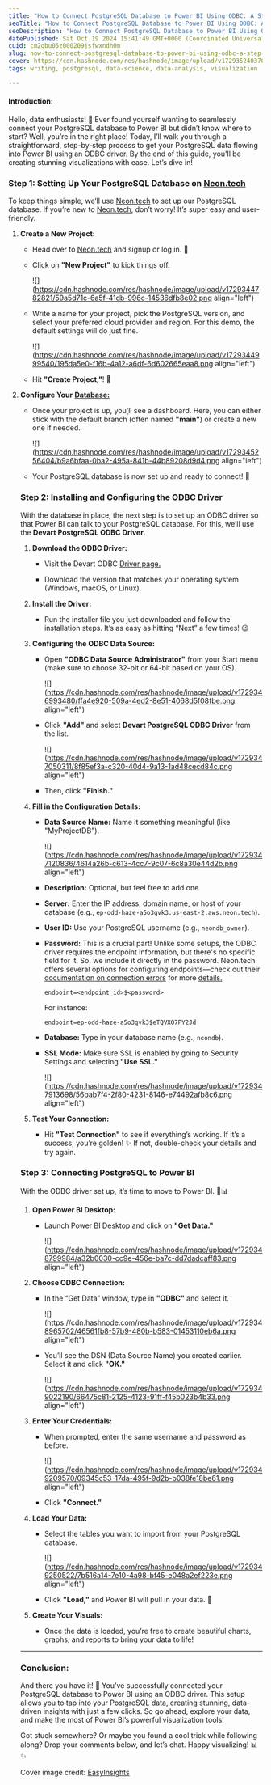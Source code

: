 ```yaml
---
title: "How to Connect PostgreSQL Database to Power BI Using ODBC: A Step-by-Step Guide"
seoTitle: "How to Connect PostgreSQL Database to Power BI Using ODBC: A Step-by-S"
seoDescription: "How to Connect PostgreSQL Database to Power BI Using ODBC: A Step-by-Step Guide"
datePublished: Sat Oct 19 2024 15:41:49 GMT+0000 (Coordinated Universal Time)
cuid: cm2gbu05z000209jsfwxndh0m
slug: how-to-connect-postgresql-database-to-power-bi-using-odbc-a-step-by-step-guide
cover: https://cdn.hashnode.com/res/hashnode/image/upload/v1729352403707/212caba5-f64f-499c-bfe1-8ba5f64d5432.png
tags: writing, postgresql, data-science, data-analysis, visualization

---
```


#### Introduction:

Hello, data enthusiasts! 🎉 Ever found yourself wanting to seamlessly connect your PostgreSQL database to Power BI but didn’t know where to start? Well, you’re in the right place! Today, I’ll walk you through a straightforward, step-by-step process to get your PostgreSQL data flowing into Power BI using an ODBC driver. By the end of this guide, you'll be creating stunning visualizations with ease. Let’s dive in!

### Step 1: Setting Up Your PostgreSQL Database on [Neon.tech](http://Neon.tech)

To keep things simple, we’ll use [Neon.tech](http://Neon.tech) to set up our PostgreSQL database. If you’re new to [Neon.tech](http://Neon.tech), don’t worry! It’s super easy and user-friendly.

1. **Create a New Project:**
    
    * Head over to [Neon.tech](http://Neon.tech) and signup or log in. 🚀
        
    * Click on **"New Project"** to kick things off.
        
        ![](https://cdn.hashnode.com/res/hashnode/image/upload/v1729344782821/59a5d71c-6a5f-41db-996c-14536dfb8e02.png align="left")
        
    * Write a name for your project, pick the PostgreSQL version, and select your preferred cloud provider and region. For this demo, the default settings will do just fine.
        
        ![](https://cdn.hashnode.com/res/hashnode/image/upload/v1729344999540/195da5e0-f16b-4a12-a6df-6d602665eaa8.png align="left")
        
    * Hit **"Create Project,"**! 🎉
        
2. **Configure Your** [**Database:**](https://neon.tech/)
    
    * Once your project is up, you[’](https://neon.tech/)ll see a dashboard. Here, you can either stick with the default branch (often named **"main"**) or create a new one if needed.
        
        ![](https://cdn.hashnode.com/res/hashnode/image/upload/v1729345256404/b9a6bfaa-0ba2-495a-841b-44b89208d9d4.png align="left")
        
    * Your PostgreSQL database is now set up and ready to connect! 🙌
        
    
    ### Step 2: Installing and Configuring the ODBC Driver
    
    With the database in place, the next step is to set up an ODBC driver so that Power BI can talk to your PostgreSQL database. For this, we’ll use the **Devart PostgreSQL ODBC Driver**.
    
    1. **Download the ODBC Driver:**
        
        * Visit the Devart ODBC [Driver page.](https://www.devart.com/odbc/postgresql)
            
        * Download the version that matches your operating system (Windows, macOS, or Linux).
            
    2. **Install the Driver:**
        
        * Run the installer file you just downloaded and follow the installation steps. It’s as easy as hitting “Next” a few times! 😉
            
    3. **Configuring the ODBC Data Source:**
        
        * Open **"ODBC Data Source Administrator"** from your Start menu (make sure to choose 32-bit or 64-bit based on your OS).
            
            ![](https://cdn.hashnode.com/res/hashnode/image/upload/v1729346993480/ffa4e920-509a-4ed2-8e51-4068d5f08fbe.png align="left")
            
        * Click **"Add"** and select **Devart PostgreSQL ODBC Driver** from the list.
            
            ![](https://cdn.hashnode.com/res/hashnode/image/upload/v1729347050311/8f85ef3a-c320-40d4-9a13-1ad48cecd84c.png align="left")
            
        * Then, click **"Finish."**
            
    4. **Fill in the Configuration Details:**
        
        * **Data Source Name:** Name it something meaningful (like "MyProjectDB").
            
            ![](https://cdn.hashnode.com/res/hashnode/image/upload/v1729347120836/4614a26b-c613-4cc7-9c07-6c8a30e44d2b.png align="left")
            
        * **Description:** Optional, but feel free to add one.
            
        * **Server:** Enter the IP address, domain name, or host of your database (e.g., `ep-odd-haze-a5o3gvk3.us-east-2.aws.neon.tech`).
            
        * **User ID:** Use your PostgreSQL username (e.g., `neondb_owner`).
            
        * **Password:** This is a crucial part! Unlike some setups, the ODBC driver requires the endpoint information, but there's no specific field for it. So, we include it directly in the password. Neon.tech offers several options for configuring endpoints—check out their [documentation on connection errors](https://neon.tech/docs/connect/connection-errors) for more [details.](https://neon.tech/docs/connect/connection-errors)
            
            ```plaintext
            endpoint=<endpoint_id>$<password>
            ```
            
            For instance:
            
            ```plaintext
            endpoint=ep-odd-haze-a5o3gvk3$eTQVXO7PY2Jd
            ```
            
        * **Database:** Type in your database name (e.g., `neondb`).
            
        * **SSL Mode:** Make sure SSL is enabled by going to Security Settings and selecting **"Use SSL."**
            
            ![](https://cdn.hashnode.com/res/hashnode/image/upload/v1729347913698/56bab7f4-2f80-4231-8146-e74492afb8c6.png align="left")
            
    5. **Test Your Connection:**
        
        * Hit **"Test Connection"** to see if everything’s working. If it’s a success, you’re golden! ✨ If not, double-check your details and try again.
            
    
    ### Step 3: Connecting PostgreSQL to Power BI
    
    With the ODBC driver set up, it’s time to move to Power BI. 🎨📊
    
    1. **Open Power BI Desktop:**
        
        * Launch Power BI Desktop and click on **"Get Data."**
            
            ![](https://cdn.hashnode.com/res/hashnode/image/upload/v1729348799984/a32b0030-cc9e-456e-ba7c-dd7dadcaff83.png align="left")
            
    2. **Choose ODBC Connection:**
        
        * In the “Get Data” window, type in **"ODBC"** and select it.
            
            ![](https://cdn.hashnode.com/res/hashnode/image/upload/v1729348965702/46561fb8-57b9-480b-b583-01453110eb6a.png align="left")
            
        * You’ll see the DSN (Data Source Name) you created earlier. Select it and click **"OK."**
            
            ![](https://cdn.hashnode.com/res/hashnode/image/upload/v1729349022190/66475c81-2125-4123-91ff-f45b023b4b33.png align="left")
            
    3. **Enter Your Credentials:**
        
        * When prompted, enter the same username and password as before.
            
            ![](https://cdn.hashnode.com/res/hashnode/image/upload/v1729349209570/09345c53-17da-495f-9d2b-b038fe18be61.png align="left")
            
        * Click **"Connect."**
            
    4. **Load Your Data:**
        
        * Select the tables you want to import from your PostgreSQL database.
            
            ![](https://cdn.hashnode.com/res/hashnode/image/upload/v1729349250522/7b516a14-7e10-4a98-bf45-e048a2ef223e.png align="left")
            
        * Click **"Load,"** and Power BI will pull in your data. 🎉
            
    5. **Create Your Visuals:**
        
        * Once the data is loaded, you’re free to create beautiful charts, graphs, and reports to bring your data to life!
            
    
    ---
    
    ### Conclusion:
    
    And there you have it! 🎉 You’ve successfully connected your PostgreSQL database to Power BI using an ODBC driver. This setup allows you to tap into your PostgreSQL data, creating stunning, data-driven insights with just a few clicks. So go ahead, explore your data, and make the most of Power BI’s powerful visualization tools!
    
    Got stuck somewhere? Or maybe you found a cool trick while following along? Drop your comments below, and let’s chat. Happy visualizing! 📊✨
    
    Cover image credit: [EasyInsights](https://www.google.com/url?sa=i&url=https%3A%2F%2Feasyinsights.ai%2Fblog%2Fhow-to-connect-power-bi-with-postgresql%2F&psig=AOvVaw1bbW38XhrxtHieZKOj3cKJ&ust=1729438587498000&source=images&cd=vfe&opi=89978449&ved=0CBQQjRxqFwoTCLCU0PrimokDFQAAAAAdAAAAABAE)